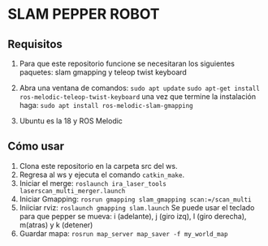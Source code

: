 # SLAM PEPPER ROBOT

## Requisitos
1. Para que este repositorio funcione se necesitaran los siguientes paquetes:
   slam gmapping y teleop twist keyboard
2. Abra una ventana de comandos:
   `sudo apt update`
   `sudo apt-get install ros-melodic-teleop-twist-keyboard`
   una vez que termine la instalación haga:
   `sudo apt install ros-melodic-slam-gmapping`
   
3. Ubuntu es la 18 y ROS Melodic 
## Cómo usar

1. Clona este repositorio en la carpeta src del ws.
2. Regresa al ws y ejecuta el comando `catkin_make`.
3. Iniciar el merge:
   `roslaunch ira_laser_tools laserscan_multi_merger.launch`
4. Iniciar Gmapping:
   `rosrun gmapping slam_gmapping scan:=/scan_multi`
5. Iniiciar rviz:
   `roslaunch gmapping slam.launch`
   Se puede usar el teclado para que pepper se mueva: i (adelante), j (giro izq), l (giro derecha), m(atras) y k (detener)
6. Guardar mapa:
   `rosrun map_server map_saver -f my_world_map`
